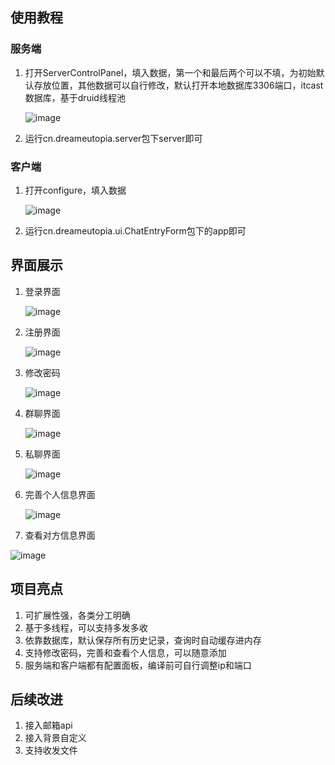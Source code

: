 ## 使用教程
### 服务端
1. 打开ServerControlPanel，填入数据，第一个和最后两个可以不填，为初始默认存放位置，其他数据可以自行修改，默认打开本地数据库3306端口，itcast数据库，基于druid线程池


   ![image](https://github.com/user-attachments/assets/270b2d65-c57a-4e62-acc9-4459ee907284)


2. 运行cn.dreameutopia.server包下server即可

### 客户端
1. 打开configure，填入数据


   ![image](https://github.com/user-attachments/assets/b4896327-b21c-472c-bd14-1e6bde2d08c8)



   
3. 运行cn.dreameutopia.ui.ChatEntryForm包下的app即可

## 界面展示
1. 登录界面



   ![image](https://github.com/user-attachments/assets/18dd7d90-1b14-4560-9a84-9a3bf397ee13)

   

2. 注册界面

   
   ![image](https://github.com/user-attachments/assets/4f2c3bd3-ce4b-45a4-b7ba-ba864f4db34d)


   

3. 修改密码


   ![image](https://github.com/user-attachments/assets/a5f83f9a-bb3c-45a6-800a-bddddb08bc3a)

   
   
4. 群聊界面


   ![image](https://github.com/user-attachments/assets/8e666599-c8ab-4444-97ba-026d09596c24)

   

5. 私聊界面


   ![image](https://github.com/user-attachments/assets/2a4e6983-5ffd-4805-aca6-a8112e7d6182)

   

6. 完善个人信息界面


   ![image](https://github.com/user-attachments/assets/449cef01-d3e9-47d0-9551-8230fdd96b52)

   

7. 查看对方信息界面


  ![image](https://github.com/user-attachments/assets/35e376bc-59a2-4a6c-a13e-a2cfc5331c66)


   

## 项目亮点
1. 可扩展性强，各类分工明确
2. 基于多线程，可以支持多发多收
3. 依靠数据库，默认保存所有历史记录，查询时自动缓存进内存
4. 支持修改密码，完善和查看个人信息，可以随意添加
5. 服务端和客户端都有配置面板，编译前可自行调整ip和端口

## 后续改进
1. 接入邮箱api
2. 接入背景自定义
3. 支持收发文件
